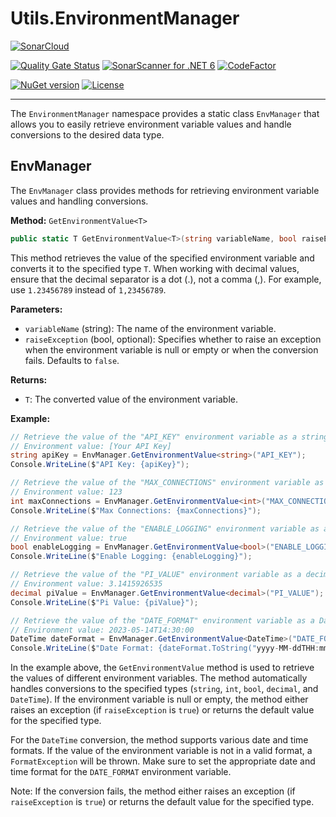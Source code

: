 # Utils.EnvironmentManager

[![SonarCloud](https://sonarcloud.io/images/project_badges/sonarcloud-white.svg)](https://sonarcloud.io/summary/new_code?id=Utils.EnvironmentManager)

[![Quality Gate Status](https://sonarcloud.io/api/project_badges/measure?project=Utils.EnvironmentManager&metric=alert_status)](https://sonarcloud.io/summary/new_code?id=Utils.EnvironmentManager)
[![SonarScanner for .NET 6](https://github.com/ArdenHide/Utils.EnvironmentManager/actions/workflows/dotnet.yml/badge.svg)](https://github.com/ArdenHide/Utils.EnvironmentManager/actions/workflows/dotnet.yml)
[![CodeFactor](https://www.codefactor.io/repository/github/ardenhide/utils.environmentmanager/badge)](https://www.codefactor.io/repository/github/ardenhide/utils.environmentmanager)

[![NuGet version](https://badge.fury.io/nu/Utils.EnvironmentManager.svg)](https://badge.fury.io/nu/Utils.EnvironmentManager)
[![License](https://img.shields.io/badge/License-MIT-yellow.svg)](https://github.com/ArdenHide/Utils.EnvironmentManager/blob/main/LICENSE)

<hr>

The `EnvironmentManager` namespace provides a static class `EnvManager` that allows you to easily retrieve environment variable values and handle conversions to the desired data type.

## EnvManager

The `EnvManager` class provides methods for retrieving environment variable values and handling conversions.

**Method:** `GetEnvironmentValue<T>`

```csharp
public static T GetEnvironmentValue<T>(string variableName, bool raiseException = false)
```

This method retrieves the value of the specified environment variable and converts it to the specified type `T`. When working with decimal values, ensure that the decimal separator is a dot (.), not a comma (,). For example, use `1.23456789` instead of `1,23456789`.

**Parameters:**

- `variableName` (string): The name of the environment variable.
- `raiseException` (bool, optional): Specifies whether to raise an exception when the environment variable is null or empty or when the conversion fails. Defaults to `false`.

**Returns:**

- `T`: The converted value of the environment variable.

**Example:**

```csharp
// Retrieve the value of the "API_KEY" environment variable as a string
// Environment value: [Your API Key]
string apiKey = EnvManager.GetEnvironmentValue<string>("API_KEY");
Console.WriteLine($"API Key: {apiKey}");

// Retrieve the value of the "MAX_CONNECTIONS" environment variable as an integer
// Environment value: 123
int maxConnections = EnvManager.GetEnvironmentValue<int>("MAX_CONNECTIONS");
Console.WriteLine($"Max Connections: {maxConnections}");

// Retrieve the value of the "ENABLE_LOGGING" environment variable as a boolean
// Environment value: true
bool enableLogging = EnvManager.GetEnvironmentValue<bool>("ENABLE_LOGGING");
Console.WriteLine($"Enable Logging: {enableLogging}");

// Retrieve the value of the "PI_VALUE" environment variable as a decimal
// Environment value: 3.1415926535
decimal piValue = EnvManager.GetEnvironmentValue<decimal>("PI_VALUE");
Console.WriteLine($"Pi Value: {piValue}");

// Retrieve the value of the "DATE_FORMAT" environment variable as a DateTime
// Environment value: 2023-05-14T14:30:00
DateTime dateFormat = EnvManager.GetEnvironmentValue<DateTime>("DATE_FORMAT");
Console.WriteLine($"Date Format: {dateFormat.ToString("yyyy-MM-ddTHH:mm:ss")}");
```

In the example above, the `GetEnvironmentValue` method is used to retrieve the values of different environment variables. The method automatically handles conversions to the specified types (`string`, `int`, `bool`, `decimal`, and `DateTime`). If the environment variable is null or empty, the method either raises an exception (if `raiseException` is `true`) or returns the default value for the specified type.

For the `DateTime` conversion, the method supports various date and time formats. If the value of the environment variable is not in a valid format, a `FormatException` will be thrown. Make sure to set the appropriate date and time format for the `DATE_FORMAT` environment variable.

Note: If the conversion fails, the method either raises an exception (if `raiseException` is `true`) or returns the default value for the specified type.
